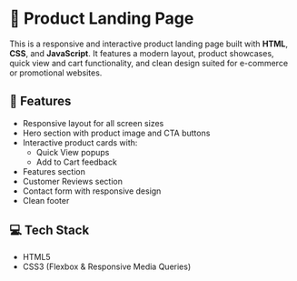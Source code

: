 # 🚀 Product Landing Page

This is a responsive and interactive product landing page built with **HTML**, **CSS**, and **JavaScript**. It features a modern layout, product showcases, quick view and cart functionality, and clean design suited for e-commerce or promotional websites.

## 🌟 Features

- Responsive layout for all screen sizes
- Hero section with product image and CTA buttons
- Interactive product cards with:
  - Quick View popups
  - Add to Cart feedback
- Features section
- Customer Reviews section
- Contact form with responsive design
- Clean footer

## 💻 Tech Stack

- HTML5
- CSS3 (Flexbox & Responsive Media Queries)




